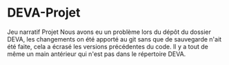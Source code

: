 # DEVA-Projet
Jeu narratif Projet
Nous avons eu un problème lors du dépôt du dossier DEVA, les changements on été apporté au git sans que de sauvegarde n'ait été faite, cela a écrasé les versions précédentes du code.
Il y a tout de même un main antérieur qui n'est pas dans le répertoire DEVA.
